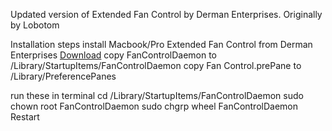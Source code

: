 Updated version of Extended Fan Control by Derman Enterprises. Originally by Lobotom

Installation steps
install Macbook/Pro Extended Fan Control from Derman Enterprises [Download](http://www.derman.com/MacBook-Pro-Fan-Control)
copy FanControlDaemon to /Library/StartupItems/FanControlDaemon
copy Fan Control.prePane to /Library/PreferencePanes

run these in terminal
cd /Library/StartupItems/FanControlDaemon
sudo chown root FanControlDaemon
sudo chgrp wheel FanControlDaemon
Restart 
